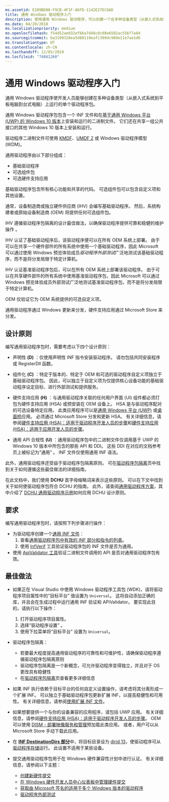 ```yaml
---
ms.assetid: E109BD80-F9CB-4F1F-A6FD-1142E27EC6AD
title: 通用 Windows 驱动程序入门
description: 使用通用 Windows 驱动程序，可以创建一个在多种设备类型（从嵌入式系统到平板电脑和电脑）上运行的驱动程序。
ms.date: 04/20/2018
ms.localizationpriority: medium
ms.openlocfilehash: f54d52ae032ef66a7d48c0c08e6502ac556f7a84
ms.sourcegitcommit: ba3199328ea5d80119eafc399dc989e11e7ae1d6
ms.translationtype: HT
ms.contentlocale: zh-CN
ms.lasthandoff: 12/05/2019
ms.locfileid: "74861260"
---
```

# <a name="getting-started-with-universal-windows-drivers"></a>通用 Windows 驱动程序入门

通用 Windows 驱动程序使开发人员能够创建在多种设备类型（从嵌入式系统到平板电脑到台式电脑）上运行的单个驱动程序包。

通用 Windows 驱动程序包包含一个 INF 文件和在[基于通用 Windows 平台 (UWP) 的 Windows 10 版本](windows-10-editions-for-universal-drivers.md)上安装和运行的二进制文件。 它们还在共享一组公共接口的其他 Windows 10 版本上安装和运行。


驱动程序二进制文件可使用 [KMDF](../wdf/index.md)、[UMDF 2](../wdf/getting-started-with-umdf-version-2.md) 或 Windows 驱动程序模型 (WDM)。

通用驱动程序由以下部分组成：
- 基础驱动程序 
- 可选组件包 
- 可选硬件支持应用 

基础驱动程序包含所有核心功能和共享的代码。 可选组件包可以包含自定义项和其他设置。

通常，设备制造商或独立硬件供应商 (IHV) 会编写基础驱动程序。 然后，系统构建者或原始设备制造商 (OEM) 将提供任何可选组件包。

IHV 遵循驱动程序包隔离的设计最佳做法，以确保驱动程序提供可靠和稳健的维护操作  。

IHV 认证了基础驱动程序后，该驱动程序便可以在所有 OEM 系统上部署。 由于可以在共享一个硬件部件的所有系统中使用一个基础驱动程序，因此 Microsoft 可以通过使用 Windows 预览体验成员*驱动程序外部测试*广泛地测试该基础驱动程序，而不是将分发局限于特定计算机。

IHV 认证基准驱动程序包后，可以在所有 OEM 系统上部署该驱动程序。 由于可以在共享硬件部件的所有系统中使用基准驱动程序包，因此 Microsoft 可以通过 Windows 预览体验成员外部测试广泛地测试基准驱动程序包，而不是将分发局限于特定计算机。 

OEM 仅验证它为 OEM 系统提供的可选自定义项。

通用驱动程序通过 Windows 更新来分发，硬件支持应用通过 Microsoft Store 来分发。

## <a name="design-principles"></a>设计原则

编写通用驱动程序包时，需要考虑以下四个设计原则：

* 声明性 **(D)** ：仅使用声明性 INF 指令安装驱动程序。 请勿包括共同安装程序或 RegisterDll 函数。

* 组件化 **(C)** ：特定于版本的、特定于 OEM 和可选的驱动程序自定义项独立于基础驱动程序包。 因此，可以独立于自定义项为仅提供核心设备功能的基础驱动程序设定目标、进行外部测试和提供服务。

* 硬件支持应用 **(H)** ：与通用驱动程序关联的任何用户界面 (UI) 组件都必须打包为硬件支持应用 (HSA) 或预安装在 OEM 设备上。  HSA 是与驱动程序配对的可选设备特定应用。 此类应用程序可以是[通用 Windows 平台 (UWP)](https://docs.microsoft.com/windows/uwp/get-started/universal-application-platform-guide) 或[桌面桥](https://docs.microsoft.com/windows/uwp/porting/desktop-to-uwp-root)应用。  必须通过 Microsoft Store 分发和更新 HSA。  有关详细信息，请参阅[硬件支持应用 (HSA)：适用于驱动程序开发人员的步骤](../devapps/hardware-support-app--hsa--steps-for-driver-developers.md)和[硬件支持应用 (HSA)：适用于应用开发人员的步骤](../devapps/hardware-support-app--hsa--steps-for-app-developers.md)。

* 通用 API 合规性 **(U)** ：通用驱动程序包中的二进制文件仅调用基于 UWP 的 Windows 10 版本中所包含的那些 API 和 DDI。 这些 DDI 在对应的文档参考页上被标记为“通用”  。 INF 文件仅使用通用 INF 语法。

此外，通用驱动程序还受益于驱动程序包隔离原则。  可在[驱动程序包隔离](driver-isolation.md)页中找到关于如何遵循这些最佳做法的详细指南。

在此文档中，我们使用 **DCHU** 首字母缩略词来表示这些原则。 可以在下文中找到关于如何使驱动程序包符合 DCHU 的指南。
此外，请查阅[通用驱动程序方案](universal-driver-scenarios.md)，其中介绍了 [DCHU 通用驱动程序示例](https://github.com/Microsoft/Windows-driver-samples/tree/master/general/DCHU)如何应用 DCHU 设计原则。

## <a name="requirements"></a>要求

编写通用驱动程序包时，请按照下列步骤进行操作：

*  为驱动程序创建一个[通用 INF 文件](../install/using-an-extension-inf-file.md)：
    1.  查看[通用驱动程序包中有效的 INF 部分和指令的列表](../install/using-a-universal-inf-file.md#which-inf-sections-are-invalid-in-a-universal-inf-file)。
    2.  使用 [InfVerif](../devtest/infverif.md) 工具验证驱动程序包的 INF 文件是否为通用。
*  使用 [ApiValidator 工具](validating-universal-drivers.md)验证二进制文件调用的 API 是否对通用驱动程序包有效。

## <a name="best-practices"></a>最佳做法

*  如果正在 Visual Studio 中使用 Windows 驱动程序工具包 (WDK)，请将驱动程序项目属性中的“目标平台”  值设置为 `Universal`。  这将自动添加正确的库，并且会在生成过程中运行通用 INF 验证和 APiValidator。  要实现此目的，请执行以下操作：

    1. 打开驱动程序项目属性。
    2. 选择“驱动程序设置”  。
    3. 使用下拉菜单将“目标平台”  设置为 `Universal`。

* 驱动程序包隔离：

  * 若要最大程度提高通用驱动程序的可靠性和可维护性，请确保驱动程序遵循驱动程序包隔离原则 
  * 驱动程序包隔离是一个新概念，可允许驱动程序变得独立，并且对于 OS 更改具有稳健性
  * 在[驱动程序包隔离](driver-isolation.md)页查看更多详细信息
    
*  如果 INF 执行依赖于目标平台的任何自定义设置操作，请考虑将其分离形成一个扩展 INF。 可以独立于基础驱动程序包更新扩展 INF，以提高稳健性和可用性。 有关详细信息，请参阅[使用扩展 INF 文件](../install/using-an-extension-inf-file.md)。
*  如果想要提供一个与你的设备兼容的应用程序，请包括 UWP 应用。 有关详细信息，请参阅[硬件支持应用 (HSA)：适用于驱动程序开发人员的步骤](../devapps/hardware-support-app--hsa--steps-for-driver-developers.md)。  OEM 可以使用 [DISM - 部署映像服务和管理](https://docs.microsoft.com/windows-hardware/manufacture/desktop/dism---deployment-image-servicing-and-management-technical-reference-for-windows)预加载此类应用。 或者，用户可以从 Microsoft Store 手动下载此应用。
*  在 [**INF DestinationDirs 部分**](../install/inf-destinationdirs-section.md)中，将目标目录设为 [dirid 13](../install/using-dirids.md)，使驱动程序可从[驱动程序存储](https://docs.microsoft.com/windows-hardware/drivers/install/driver-store)运行。 此设置不适用于某些设备。
*  提交通用驱动程序包用于在 Windows 硬件兼容性计划中进行认证。 有关详细信息，请参阅以下主题：

   *  [创建新硬件提交](../dashboard/create-a-new-hardware-submission.md)
   *  [在 Windows 硬件开发人员中心仪表板中管理硬件提交](../dashboard/manage-your-hardware-submissions.md)
   *  [获取由 Microsoft 签名的适用于多个 Windows 版本的驱动程序](../dashboard/get-drivers-signed-by-microsoft-for-multiple-windows-versions.md)
   *  [驱动程序外部测试](../dashboard/driver-flighting.md)
